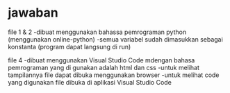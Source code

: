# jawaban
file 1 & 2 
-dibuat menggunakan bahassa pemrograman python (menggunakan online-python)
-semua variabel sudah dimasukkan sebagai konstanta (program dapat langsung di run)

file 4
-dibuat menggunakan Visual Studio Code mdengan bahasa pemrograman yang di gunakan adalah html dan css
-untuk melihat tampilannya file dapat dibuka menggunakan browser
-untuk melihat code yang digunakan file dibuka di aplikasi Visual Studio Code
